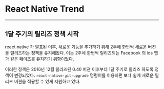 # React Native Trend

-----------
## 1달 주기의 릴리즈 정책 시작

react native 가 발표된 이후, 새로운 기능을 추가하기 위해 2주에 한번씩 새로운 버젼을 릴리즈하는 정책을 유지해왔다. 이는 2주에 한번씩 릴리즈되는
Facebook 의 ios 앱과 같은 페이즈를 유지하기 위함이었다.

이러한 정책은 2016년 12월 릴리즈된 0.40 버젼 이후부터 1달 주기로 릴리즈 하도록 정책이 변경되었다.
`react-native-git-upgrade` 명령어를 이용하면 보다 쉽게 새로운 릴리즈 버젼을 적용할 수 있게 지원하고 있다.

